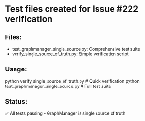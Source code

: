 # Test files created for Issue #222 verification

## Files:
- test_graphmanager_single_source.py: Comprehensive test suite
- verify_single_source_of_truth.py: Simple verification script

## Usage:
python verify_single_source_of_truth.py  # Quick verification
python test_graphmanager_single_source.py  # Full test suite

## Status: 
✅ All tests passing - GraphManager is single source of truth
